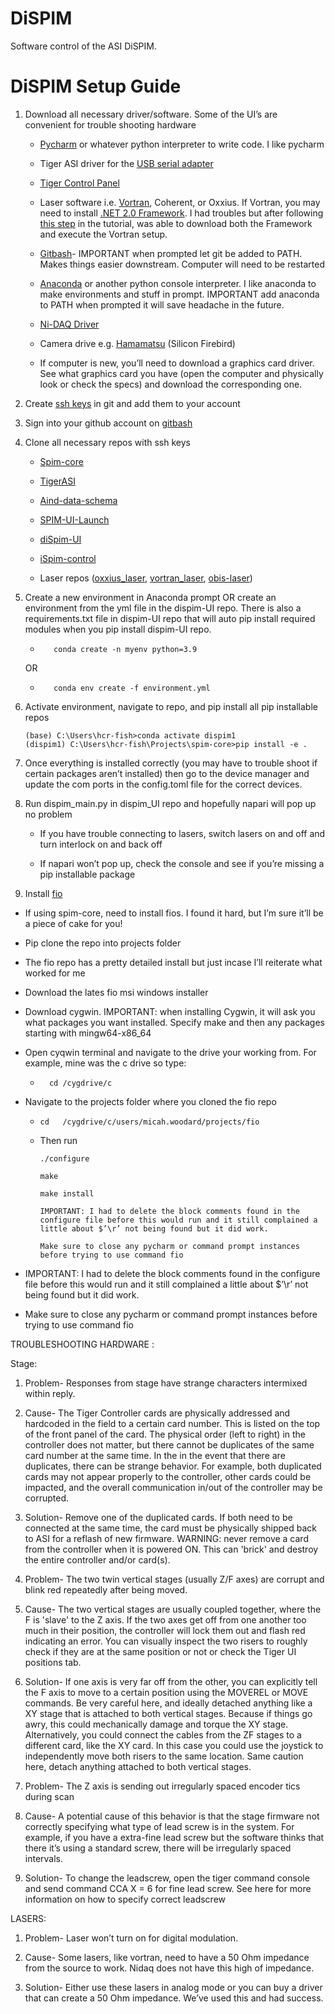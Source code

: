 # DiSPIM

Software control of the ASI DiSPIM.

# DiSPIM Setup Guide
1. Download all necessary driver/software. Some of the UI’s are convenient for trouble shooting hardware  
   -   [Pycharm](https://www.jetbrains.com/pycharm/download/download-thanks.html?platform=windows&code=PCC) or whatever python interpreter to write code. I like pycharm
   -   Tiger ASI driver for the [USB serial adapter](https://www.asiimaging.com/support/downloads/usb-support-on-ms-2000-wk-controllers/) 
   -   [Tiger Control Panel ](http://asiimaging.com/docs/tiger_control_panel) 
     -   Laser software i.e. [Vortran](https://archive.vortranlaser.com/index.php/products-main/software.html), Coherent, or Oxxius. If Vortran, you may need to install [.NET 2.0 Framework](https://www.microsoft.com/en-US/download/details.aspx?id=6041). I had troubles but after following [this step](https://learn.microsoft.com/en-US/troubleshoot/windows-client/application-management/dotnet-framework-35-installation-error#method-2-configure-the-group-policy-setting:~:text=Method%202%3A%20Configure%20the%20Group%20Policy%20setting,Enabled.%20The%20screenshot%20for%20this%20step%20is%20listed%20below.) in the tutorial, was able to download both the Framework and execute the Vortran setup.  

     - [Gitbash](https://gitforwindows.org/)- IMPORTANT when prompted let git be added to PATH. Makes things easier downstream. Computer will need to be restarted 

     - [Anaconda](https://www.anaconda.com/) or another python console interpreter. I like anaconda to make environments and stuff in prompt. IMPORTANT add anaconda to PATH when prompted it will save headache in the future.  

     - [Ni-DAQ Driver](https://www.ni.com/en/support/downloads/drivers/download/packaged.ni-daq-mx.484356.html)  

     - Camera drive e.g. [Hamamatsu](https://dcam-api.com/) (Silicon Firebird) 

     - If computer is new, you’ll need to download a graphics card driver. See what graphics card you have (open the computer and physically look or check the specs) and download the corresponding one.  
2. Create [ssh keys](https://docs.github.com/en/authentication/connecting-to-github-with-ssh/generating-a-new-ssh-key-and-adding-it-to-the-ssh-agent) in git and add them to your account 
3. Sign into your github account on [gitbash](https://stackoverflow.com/questions/8840551/configuring-user-and-password-with-git-bash)
4. Clone all necessary repos with ssh keys
   -    [Spim-core](https://github.com/AllenNeuralDynamics/spim-core) 

   -   [TigerASI](https://github.com/AllenNeuralDynamics/TigerASI)

   -   [Aind-data-schema](https://github.com/AllenNeuralDynamics/aind-data-schema) 

   -   [SPIM-UI-Launch](https://github.com/AllenNeuralDynamics/SPIM-UI-Launch) 

   -   [diSpim-UI](https://github.com/AllenNeuralDynamics/diSpim-UI)

   -   [iSpim-control](https://github.com/AllenNeuralDynamics/iSpim-control)  

   -   Laser repos ([oxxius_laser](https://github.com/AllenNeuralDynamics/oxxius_laser), [vortran_laser](https://github.com/AllenNeuralDynamics/vortran_laser), [obis-laser](https://github.com/AllenNeuralDynamics/obis-laser))
5. Create a new environment in Anaconda prompt OR create an environment from the yml file in the dispim-UI repo. There is also a requirements.txt file in dispim-UI repo that will auto pip install required modules when you pip install dispim-UI repo. 

   -        conda create -n myenv python=3.9 

    OR 

   -        conda env create -f environment.yml
6. Activate environment, navigate to repo,  and pip install all pip installable repos 
    ```
    (base) C:\Users\hcr-fish>conda activate dispim1 
    (dispim1) C:\Users\hcr-fish\Projects\spim-core>pip install -e .
   ```
7. Once everything is installed correctly (you may have to trouble shoot if certain packages aren’t installed) then go to the device manager and update the com ports in the config.toml file for the correct devices.  
8. Run dispim_main.py in dispim_UI repo and hopefully napari will pop up no problem 

   -   If you have trouble connecting to lasers, switch lasers on and off and turn interlock on and back off 

   -   If napari won’t pop up, check the console and see if you’re missing a pip installable package
9. Install [fio](https://github.com/axboe/fio#id5)

  -   If using spim-core,  need to install fios. I found it hard, but I’m sure it’ll be a piece of cake for you!
  - Pip clone the repo into projects folder 
  - The fio repo has a pretty detailed install but just incase I’ll reiterate what worked for me
  - Download the lates fio msi windows installer 
  - Download cygwin. IMPORTANT: when installing Cygwin, it will ask you what packages you want installed. Specify make and then any packages starting with mingw64-x86_64 
  - Open cyqwin terminal and navigate to the drive your working from. For example, mine was the c drive so type:
    -       cd /cygdrive/c 
  - Navigate to the projects folder where you cloned the fio repo 
    -     cd   /cygdrive/c/users/micah.woodard/projects/fio 
    -   Then run
          ```
          ./configure 
        
          make 
        
          make install 
        
          IMPORTANT: I had to delete the block comments found in the configure file before this would run and it still complained a little about $’\r’ not being found but it did work.  
        
          Make sure to close any pycharm or command prompt instances before trying to use command fio 
        ```
-   IMPORTANT: I had to delete the block comments found in the configure file before this would run and it still complained a little about $’\r’ not being found but it did work.  

-   Make sure to close any pycharm or command prompt instances before trying to use command fio 

 

TROUBLESHOOTING HARDWARE : 

Stage: 
1.  Problem- Responses from stage have strange characters intermixed within reply. 

2.  Cause- The Tiger Controller cards are physically addressed and hardcoded in the field to a certain card number. This is listed on the top of the front panel of the card. The physical order (left to right) in the controller does not matter, but there cannot be duplicates of the same card number at the same time. In the in the event that there are duplicates, there can be strange behavior. For example, both duplicated cards may not appear properly to the controller, other cards could be impacted, and the overall communication in/out of the controller may be corrupted. 

3.  Solution- Remove one of the duplicated cards. If both need to be connected at the same time, the card must be physically shipped back to ASI for a reflash of new firmware. WARNING: never remove a card from the controller when it is powered ON. This can 'brick' and destroy the entire controller and/or card(s). 

 

1.  Problem- The two twin vertical stages (usually Z/F axes) are corrupt and blink red repeatedly after being moved. 

2.  Cause- The two vertical stages are usually coupled together, where the F is 'slave' to the Z axis. If the two axes get off from one another too much in their position, the controller will lock them out and flash red indicating an error. You can visually inspect the two risers to roughly check if they are at the same position or not or check the Tiger UI positions tab. 

3.  Solution- If one axis is  very far off from the other, you can explicitly tell the F axis to move to a certain position using the MOVEREL or MOVE commands. Be very careful here, and ideally detached anything like a XY stage that is attached to both vertical stages. Because if things go awry, this could mechanically damage and torque the XY stage. Alternatively, you could connect the cables from the ZF stages to a different card, like the XY card. In this case you could use the joystick to independently move both risers to the same location. Same caution here, detach anything attached to both vertical stages. 

 

1.  Problem- The Z axis is sending out irregularly spaced encoder tics during scan  

2.  Cause- A potential cause of this behavior is that the stage firmware not correctly specifying what type of lead screw is in the system. For example, if you have a extra-fine lead screw but the software thinks that there it’s using a standard screw, there will be irregularly spaced intervals. 

3.  Solution- To change the leadscrew, open the tiger command console and send command CCA X = 6 for fine lead screw.  See here for more information on how to specify correct leadscrew 

LASERS: 

1.  Problem- Laser won’t turn on for digital modulation. 

2.  Cause- Some lasers, like vortran, need to have a 50 Ohm impedance from the source to work. Nidaq does not have this high of impedance.  

3.  Solution- Either use these lasers in analog mode or you can buy a driver that can create a 50 Ohm impedance. We’ve used this and had success.  